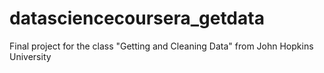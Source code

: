 datasciencecoursera_getdata
===========================

Final project for the class "Getting and Cleaning Data" from John Hopkins University
